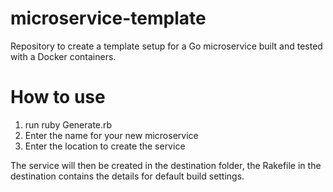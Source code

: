 # microservice-template
Repository to create a template setup for a Go microservice built and tested with a Docker containers.

# How to use
1. run ruby Generate.rb
2. Enter the name for your new microservice
3. Enter the location to create the service

The service will then be created in the destination folder, the Rakefile in the destination contains the details for default build settings.
